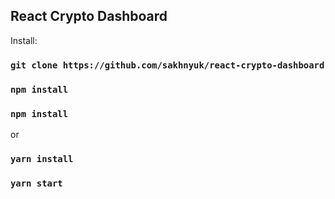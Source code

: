 ## React Crypto Dashboard

Install:

### `git clone https://github.com/sakhnyuk/react-crypto-dashboard`

### `npm install`

### `npm install`
or
### `yarn install` 

### `yarn start` 
